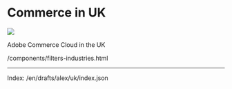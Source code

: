 # Commerce in UK

![](https://hlx.blob.core.windows.net/external/842a250bda3ea0e821c9557517076f26ac20f7c9#image.png)

Adobe Commerce Cloud in the UK

/components/filters-industries.html

---

Index: /en/drafts/alex/uk/index.json